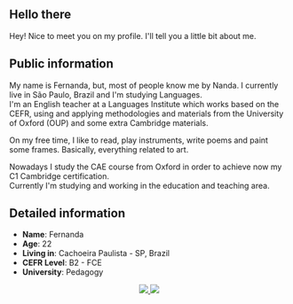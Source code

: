 ## **Hello there**  

Hey! Nice to meet you on my profile. I'll tell you a little bit about me.

## Public information

My name is Fernanda, but, most of people know me by Nanda. I currently live in São Paulo, Brazil and I'm studying Languages.  
I'm an English teacher at a Languages Institute which works based on the CEFR, using and applying methodologies and materials from the University of Oxford (OUP) and some extra Cambridge materials.

On my free time, I like to read, play instruments, write poems and paint some frames. Basically, everything related to art.

Nowadays I study the CAE course from Oxford in order to achieve now my C1 Cambridge certification.  
Currently I'm studying and working in the education and teaching area.

## Detailed information

* **Name**: Fernanda
* **Age**: 22
* **Living in**: Cachoeira Paulista - SP, Brazil
* **CEFR Level**: B2 - FCE
* **University**: Pedagogy

<div align="center">
    <a target='_blank' href="https://instagram.com/nandabellini__">
        <img src="https://img.shields.io/badge/Instagram-E4405F?style=for-the-badge&logo=instagram&logoColor=white">
    </a>
    <a target='_blank' href="https://twitter.com/nandabellini__">
        <img src="https://img.shields.io/badge/Twitter-1DA1F2?style=for-the-badge&logo=twitter&logoColor=white">
    </a>
</div>

